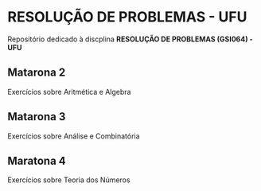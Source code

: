 # RESOLUÇÃO DE PROBLEMAS - UFU

Repositório dedicado à discplina **RESOLUÇÃO DE PROBLEMAS (GSI064) - UFU**

## Matarona 2
Exercícios sobre Aritmética e Algebra

## Matarona 3
Exercícios sobre Análise e Combinatória

## Maratona 4
Exercícios sobre Teoria dos Números
